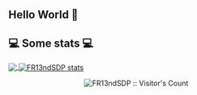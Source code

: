 ## Hello World 👋
## 💻 Some stats 💻

<a href="https://github.com/anuraghazra/github-readme-stats">
  <img align="center" src="https://github-readme-stats.vercel.app/api?username=FR13ndSDP&include_all_commits=true&count_private=true&show_icons=true&line_height=20&title_color=7A7ADB&icon_color=2234AE&text_color=D3D3D3&bg_color=0,000000,130F40" />
</a>

<a href="https://github.com/anuraghazra/github-readme-stats">
  <img align="center" src="https://github-readme-stats.vercel.app/api/top-langs/?username=Fr13ndSDP&hide=html&langs_count=6&layout=compact&text_color=daf7dc&bg_color=151515" alt="FR13ndSDP stats">
</a>

<p align="center"><img src="https://profile-counter.glitch.me/{FR13ndSDP}/count.svg" alt="FR13ndSDP :: Visitor's Count" /></p>

